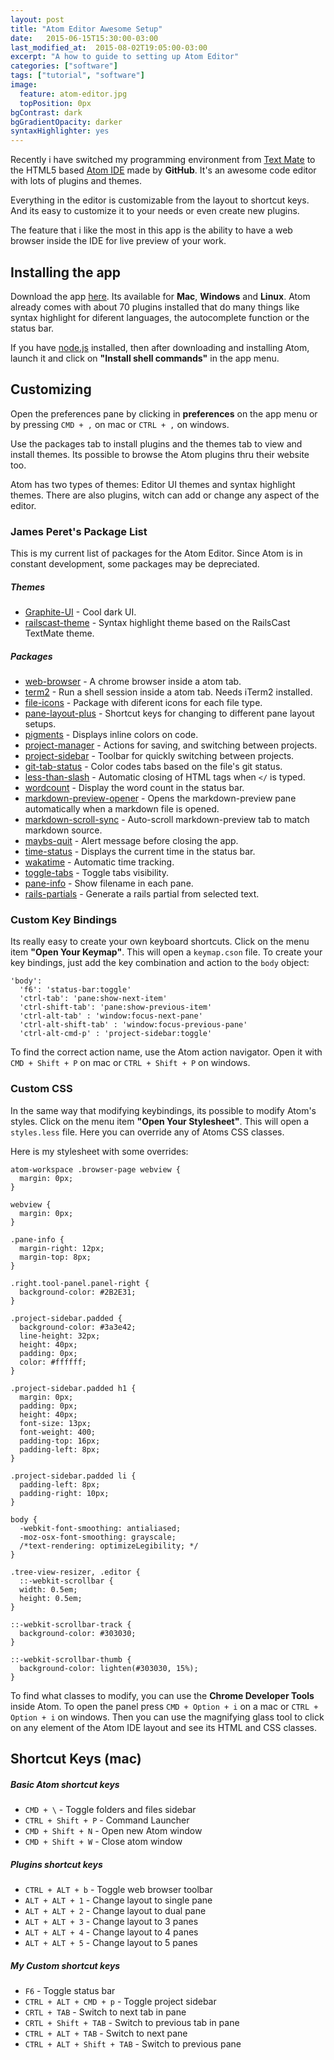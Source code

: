 ```yaml
---
layout: post
title: "Atom Editor Awesome Setup"
date:   2015-06-15T15:30:00-03:00
last_modified_at:  2015-08-02T19:05:00-03:00
excerpt: "A how to guide to setting up Atom Editor"
categories: ["software"]
tags: ["tutorial", "software"]
image:
  feature: atom-editor.jpg
  topPosition: 0px
bgContrast: dark
bgGradientOpacity: darker
syntaxHighlighter: yes
---
```


Recently i have switched my programming environment from [Text Mate](https://macromates.com/) to the HTML5 based [Atom IDE](https://atom.io) made by **GitHub**. It's an awesome code editor with lots of plugins and themes.

Everything in the editor is customizable from the layout to shortcut keys. And its easy to customize it to your needs or even create new plugins.

The feature that i like the most in this app is the ability to have a web browser inside the IDE for live preview of your work.

## Installing the app

Download the app [here](https://atom.io/). Its available for **Mac**, **Windows** and **Linux**. Atom already comes with about 70 plugins installed that do many things like syntax highlight for diferent languages, the autocomplete function or the status bar.

If you have [node.js](https://nodejs.org/) installed, then after downloading and installing Atom, launch it and click on **"Install shell commands"** in the app menu.

## Customizing

Open the preferences pane by clicking in **preferences** on the app menu or by pressing ```CMD + ,``` on mac or ```CTRL + ,``` on windows.

Use the packages tab to install plugins and the themes tab to view and install themes. Its possible to browse the Atom plugins thru their website too.

Atom has two types of themes: Editor UI themes and syntax highlight themes. There are also plugins, witch can add or change any aspect of the editor.

### James Peret's Package List

This is my current list of packages for the Atom Editor. Since Atom is in constant development, some packages may be depreciated.

##### Themes

* [Graphite-UI](https://atom.io/packages/graphite-ui) - Cool dark UI.
* [railscast-theme](https://atom.io/themes/railscast-theme) - Syntax highlight theme based on the RailsCast TextMate theme.

##### Packages

* [web-browser](https://atom.io/packages/web-browser) - A chrome browser inside a atom tab.
* [term2](https://atom.io/packages/term2) - Run a shell session inside a atom tab. Needs iTerm2 installed.
* [file-icons](https://atom.io/packages/file-icons) - Package with diferent icons for each file type.
* [pane-layout-plus](https://atom.io/packages/pane-layout-plus) - Shortcut keys for changing to different pane layout setups.
* [pigments](https://atom.io/packages/pigments) - Displays inline colors on code.
* [project-manager](https://atom.io/packages/project-manager) - Actions for saving, and switching between projects.
* [project-sidebar](https://atom.io/packages/project-sidebar) - Toolbar for quickly switching between projects.
* [git-tab-status](https://atom.io/packages/git-tab-status) - Color codes tabs based on the file's git status.
* [less-than-slash](https://atom.io/packages/less-than-slash) - Automatic closing of HTML tags when ```</``` is typed.
* [wordcount](https://atom.io/packages/wordcount) - Display the word count in the status bar.
* [markdown-preview-opener](https://atom.io/packages/markdown-preview-opener) - Opens the markdown-preview pane automatically when a markdown file is opened.
* [markdown-scroll-sync](https://atom.io/packages/markdown-scroll-sync) - Auto-scroll markdown-preview tab to match markdown source.
* [maybs-quit](https://atom.io/packages/maybs-quit) - Alert message before closing the app.
* [time-status](https://atom.io/packages/time-status) - Displays the current time in the status bar.
* [wakatime](https://atom.io/packages/wakatime) - Automatic time tracking.
* [toggle-tabs](https://atom.io/packages/toggle-tabs) - Toggle tabs visibility.
* [pane-info](https://atom.io/packages/pane-info) - Show filename in each pane.
* [rails-partials](https://atom.io/packages/rails-partials) - Generate a rails partial from selected text.

### Custom Key Bindings

Its really easy to create your own keyboard shortcuts. Click on the menu item **"Open Your Keymap"**. This will open a ```keymap.cson``` file. To create your key bindings, just add the key combination and action to the ```body``` object:

    'body':
      'f6': 'status-bar:toggle'
      'ctrl-tab': 'pane:show-next-item'
      'ctrl-shift-tab': 'pane:show-previous-item'
      'ctrl-alt-tab' : 'window:focus-next-pane'
      'ctrl-alt-shift-tab' : 'window:focus-previous-pane'
      'ctrl-alt-cmd-p' : 'project-sidebar:toggle'

To find the correct action name, use the Atom action navigator. Open it with ```CMD + Shift + P``` on mac or ```CTRL + Shift + P``` on windows.

### Custom CSS

In the same way that modifying keybindings, its possible to modify Atom's styles. Click on the menu item **"Open Your Stylesheet"**. This will open a ```styles.less``` file. Here you can override any of Atoms CSS classes.

Here is my stylesheet with some overrides:

    atom-workspace .browser-page webview {
      margin: 0px;
    }

    webview {
      margin: 0px;
    }

    .pane-info {
      margin-right: 12px;
      margin-top: 8px;
    }

    .right.tool-panel.panel-right {
      background-color: #2B2E31;
    }

    .project-sidebar.padded {
      background-color: #3a3e42;
      line-height: 32px;
      height: 40px;
      padding: 0px;
      color: #ffffff;
    }

    .project-sidebar.padded h1 {
      margin: 0px;
      padding: 0px;
      height: 40px;
      font-size: 13px;
      font-weight: 400;
      padding-top: 16px;
      padding-left: 8px;
    }

    .project-sidebar.padded li {
      padding-left: 8px;
      padding-right: 10px;
    }

    body {
      -webkit-font-smoothing: antialiased;
      -moz-osx-font-smoothing: grayscale;
      /*text-rendering: optimizeLegibility; */
    }

    .tree-view-resizer, .editor {
      ::-webkit-scrollbar {
      width: 0.5em;
      height: 0.5em;
    }

    ::-webkit-scrollbar-track {
      background-color: #303030;
    }

    ::-webkit-scrollbar-thumb {
      background-color: lighten(#303030, 15%);
    }


To find what classes to modify, you can use the **Chrome Developer Tools** inside Atom. To open the panel press ```CMD + Option + i``` on a mac or ```CTRL + Option + i``` on windows. Then you can use the magnifying glass tool to click on any element of the Atom IDE layout and see its HTML and CSS classes.



## Shortcut Keys (mac)

##### Basic Atom shortcut keys

* ```CMD + \``` - Toggle folders and files sidebar
* ```CTRL + Shift + P``` - Command Launcher
* ```CMD + Shift + N``` - Open new Atom window
* ```CMD + Shift + W``` - Close atom window

##### Plugins shortcut keys

* ```CTRL + ALT + b``` - Toggle web browser toolbar
* ```ALT + ALT + 1``` - Change layout to single pane
* ```ALT + ALT + 2``` - Change layout to dual pane
* ```ALT + ALT + 3``` - Change layout to 3 panes
* ```ALT + ALT + 4``` - Change layout to 4 panes
* ```ALT + ALT + 5``` - Change layout to 5 panes

##### My Custom shortcut keys

* ```F6``` - Toggle status bar
* ```CTRL + ALT + CMD + p``` - Toggle project sidebar
* ```CRTL + TAB``` - Switch to next tab in pane
* ```CRTL + Shift + TAB``` - Switch to previous tab in pane
* ```CTRL + ALT + TAB``` - Switch to next pane
* ```CTRL + ALT + Shift + TAB``` - Switch to previous pane
